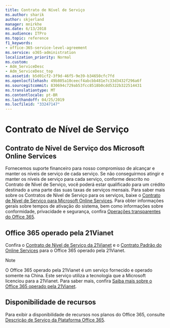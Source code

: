 ```yaml
---
title: Contrato de Nível de Serviço
ms.author: sharik
author: skjerland
manager: mnirkhe
ms.date: 6/13/2018
ms.audience: ITPro
ms.topic: reference
f1_keywords:
- office-365-service-level-agreement
ms.service: o365-administration
localization_priority: Normal
ms.custom:
- Adm_ServiceDesc
- Adm_ServiceDesc_top
ms.assetid: b5d01cf2-3f9d-46f5-9e39-b34650cfc7fd
ms.openlocfilehash: 49b805a10ceecf4abcbb481e7c33d3432f296a6f
ms.sourcegitcommit: 830694c729ab53fcc8518b0cdd5322b322514431
ms.translationtype: MT
ms.contentlocale: pt-BR
ms.lasthandoff: 04/25/2019
ms.locfileid: "33247147"
---
```

# <a name="service-level-agreement"></a>Contrato de Nível de Serviço

## <a name="microsoft-online-services-level-agreement"></a>Contrato de Nível de Serviço dos Microsoft Online Services

Fornecemos suporte financeiro para nosso compromisso de alcançar e manter os níveis de serviço de cada serviço. Se não conseguirmos atingir e manter os níveis de serviço para cada serviço, conforme descrito no Contrato de Nível de Serviço, você poderá estar qualificado para um crédito destinado a uma parte das suas taxas de serviços mensais. Para saber mais sobre os Contratos de Nível de Serviço para os serviços, baixe o [Contrato de Nível de Serviço para Microsoft Online Services](https://go.microsoft.com/fwlink/?linkid=272026). Para obter informações gerais sobre tempos de ativação do sistema, bem como informações sobre conformidade, privacidade e segurança, confira [Operações transparentes do Office 365](https://go.microsoft.com/fwlink/?linkid=845427).
  
## <a name="office-365-operated-by-21vianet"></a>Office 365 operado pela 21Vianet

Confira o [Contrato de Nível de Serviço da 21Vianet](https://go.microsoft.com/fwlink/?linkid=846729) e o [Contrato Padrão do Online Services](https://go.microsoft.com/fwlink/?linkid=846730) para o Office 365 operado pela 21Vianet. 
  
> [!NOTE]
> O Office 365 operado pela 21Vianet é um serviço fornecido e operado somente na China. Este serviço utiliza a tecnologia que a Microsoft licenciou para a 21Vianet. Para saber mais, confira [Saiba mais sobre o Office 365 operado pela 21Vianet](https://go.microsoft.com/fwlink/?linkid=846725). 
  
## <a name="feature-availability"></a>Disponibilidade de recursos

Para exibir a disponibilidade de recursos nos planos do Office 365, consulte [Descrição de Serviço da Plataforma Office 365](https://technet.microsoft.com/en-us/library/office-365-platform-service-description.aspx).
  
